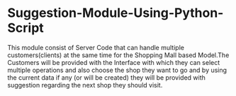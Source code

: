 # Suggestion-Module-Using-Python-Script
This module consist of Server Code that can handle multiple customers(clients) at the same time for the Shopping Mall based Model.The Customers will be provided with the Interface with which they can select multiple operations and also choose the shop they want to go and by using the current data if any (or will be created) they will be provided with suggestion regarding the next shop they should visit.
